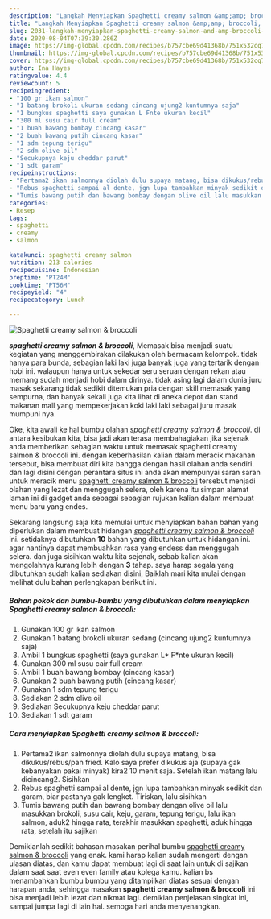```yaml
---
description: "Langkah Menyiapkan Spaghetti creamy salmon &amp;amp; broccoli, Lezat Sekali"
title: "Langkah Menyiapkan Spaghetti creamy salmon &amp;amp; broccoli, Lezat Sekali"
slug: 2031-langkah-menyiapkan-spaghetti-creamy-salmon-and-amp-broccoli-lezat-sekali
date: 2020-08-04T07:39:30.286Z
image: https://img-global.cpcdn.com/recipes/b757cbe69d41368b/751x532cq70/spaghetti-creamy-salmon-broccoli-foto-resep-utama.jpg
thumbnail: https://img-global.cpcdn.com/recipes/b757cbe69d41368b/751x532cq70/spaghetti-creamy-salmon-broccoli-foto-resep-utama.jpg
cover: https://img-global.cpcdn.com/recipes/b757cbe69d41368b/751x532cq70/spaghetti-creamy-salmon-broccoli-foto-resep-utama.jpg
author: Ina Hayes
ratingvalue: 4.4
reviewcount: 5
recipeingredient:
- "100 gr ikan salmon"
- "1 batang brokoli ukuran sedang cincang ujung2 kuntumnya saja"
- "1 bungkus spaghetti saya gunakan L Fnte ukuran kecil"
- "300 ml susu cair full cream"
- "1 buah bawang bombay cincang kasar"
- "2 buah bawang putih cincang kasar"
- "1 sdm tepung terigu"
- "2 sdm olive oil"
- "Secukupnya keju cheddar parut"
- "1 sdt garam"
recipeinstructions:
- "Pertama2 ikan salmonnya diolah dulu supaya matang, bisa dikukus/rebus/pan fried. Kalo saya prefer dikukus aja (supaya gak kebanyakan pakai minyak) kira2 10 menit saja. Setelah ikan matang lalu dicincang2. Sisihkan"
- "Rebus spaghetti sampai al dente, jgn lupa tambahkan minyak sedikit dan garam, biar pastanya gak lengket. Tiriskan, lalu sisihkan"
- "Tumis bawang putih dan bawang bombay dengan olive oil lalu masukkan brokoli, susu cair, keju, garam, tepung terigu, lalu ikan salmon, aduk2 hingga rata, terakhir masukkan spaghetti, aduk hingga rata, setelah itu sajikan"
categories:
- Resep
tags:
- spaghetti
- creamy
- salmon

katakunci: spaghetti creamy salmon 
nutrition: 213 calories
recipecuisine: Indonesian
preptime: "PT24M"
cooktime: "PT56M"
recipeyield: "4"
recipecategory: Lunch

---
```



![Spaghetti creamy salmon &amp; broccoli](https://img-global.cpcdn.com/recipes/b757cbe69d41368b/751x532cq70/spaghetti-creamy-salmon-broccoli-foto-resep-utama.jpg)

<b><i>spaghetti creamy salmon &amp; broccoli</i></b>, Memasak bisa menjadi suatu kegiatan yang menggembirakan dilakukan oleh bermacam kelompok. tidak hanya para bunda, sebagian laki laki juga banyak juga yang tertarik dengan hobi ini. walaupun hanya untuk sekedar seru seruan dengan rekan atau memang sudah menjadi hobi dalam dirinya. tidak asing lagi dalam dunia juru masak sekarang tidak sedikit ditemukan pria dengan skill memasak yang sempurna, dan banyak sekali juga kita lihat di aneka depot dan stand makanan mall yang mempekerjakan koki laki laki sebagai juru masak mumpuni nya.

Oke, kita awali ke hal bumbu olahan <i>spaghetti creamy salmon &amp; broccoli</i>. di antara kesibukan kita, bisa jadi akan terasa membahagiakan jika sejenak anda memberikan sebagian waktu untuk memasak spaghetti creamy salmon &amp; broccoli ini. dengan keberhasilan kalian dalam meracik makanan tersebut, bisa membuat diri kita bangga dengan hasil olahan anda sendiri. dan lagi disini dengan perantara situs ini anda akan mempunyai saran saran untuk meracik menu <u>spaghetti creamy salmon &amp; broccoli</u> tersebut menjadi olahan yang lezat dan menggugah selera, oleh karena itu simpan alamat laman ini di gadget anda sebagai sebagian rujukan kalian dalam membuat menu baru yang endes.




Sekarang langsung saja kita memulai untuk menyiapkan bahan bahan yang diperlukan dalam membuat hidangan <u><i>spaghetti creamy salmon &amp; broccoli</i></u> ini. setidaknya dibutuhkan <b>10</b> bahan yang dibutuhkan untuk hidangan ini. agar nantinya dapat membuahkan rasa yang endess dan menggugah selera. dan juga sisihkan waktu kita sejenak, sebab kalian akan mengolahnya kurang lebih dengan <b>3</b> tahap. saya harap segala yang dibutuhkan sudah kalian sediakan disini, Baiklah mari kita mulai dengan melihat dulu bahan perlengkapan berikut ini.

<!--inarticleads1-->

##### Bahan pokok dan bumbu-bumbu yang dibutuhkan dalam menyiapkan Spaghetti creamy salmon &amp; broccoli:

1. Gunakan 100 gr ikan salmon
1. Gunakan 1 batang brokoli ukuran sedang (cincang ujung2 kuntumnya saja)
1. Ambil 1 bungkus spaghetti (saya gunakan L* F*nte ukuran kecil)
1. Gunakan 300 ml susu cair full cream
1. Ambil 1 buah bawang bombay (cincang kasar)
1. Gunakan 2 buah bawang putih (cincang kasar)
1. Gunakan 1 sdm tepung terigu
1. Sediakan 2 sdm olive oil
1. Sediakan Secukupnya keju cheddar parut
1. Sediakan 1 sdt garam




<!--inarticleads2-->

##### Cara menyiapkan Spaghetti creamy salmon &amp; broccoli:

1. Pertama2 ikan salmonnya diolah dulu supaya matang, bisa dikukus/rebus/pan fried. Kalo saya prefer dikukus aja (supaya gak kebanyakan pakai minyak) kira2 10 menit saja. Setelah ikan matang lalu dicincang2. Sisihkan
1. Rebus spaghetti sampai al dente, jgn lupa tambahkan minyak sedikit dan garam, biar pastanya gak lengket. Tiriskan, lalu sisihkan
1. Tumis bawang putih dan bawang bombay dengan olive oil lalu masukkan brokoli, susu cair, keju, garam, tepung terigu, lalu ikan salmon, aduk2 hingga rata, terakhir masukkan spaghetti, aduk hingga rata, setelah itu sajikan




Demikianlah sedikit bahasan masakan perihal bumbu <u>spaghetti creamy salmon &amp; broccoli</u> yang enak. kami harap kalian sudah mengerti dengan ulasan diatas, dan kamu dapat membuat lagi di saat lain untuk di sajikan dalam saat saat even even family atau kolega kamu. kalian bs menambahkan bumbu bumbu yang ditampilkan diatas sesuai dengan harapan anda, sehingga masakan <b>spaghetti creamy salmon &amp; broccoli</b> ini bisa menjadi lebih lezat dan nikmat lagi. demikian penjelasan singkat ini, sampai jumpa lagi di lain hal. semoga hari anda menyenangkan.
